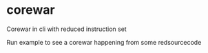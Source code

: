 # corewar
Corewar in cli with reduced instruction set

Run example to see a corewar happening from some redsourcecode
